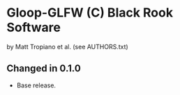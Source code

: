 Gloop-GLFW (C) Black Rook Software 
==================================
by Matt Tropiano et al. (see AUTHORS.txt)


Changed in 0.1.0
----------------

- Base release.
